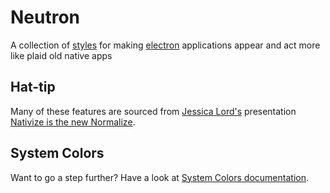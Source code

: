 # Neutron

A collection of [styles](https://github.com/stve/neutron/blob/master/src/style.css) for making [electron](http://electron.atom.io) applications appear and act more like plaid old native apps

## Hat-tip

Many of these features are sourced from [Jessica Lord's](https://github.com/jlord) presentation [Nativize is the new Normalize](https://speakerdeck.com/jllord/nativize-is-the-new-normalize).

## System Colors

Want to go a step further? Have a look at [System Colors documentation](https://developer.mozilla.org/en-US/docs/Web/CSS/color_value#System_Colors).

